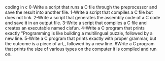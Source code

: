 coding in c
0-Write a script that runs a C file through the preprocessor and save the result into another file.
1-Write a script that compiles a C file but does not link.
2-Write a script that generates the assembly code of a C code and save it in an output file.
3-Write a script that compiles a C file and creates an executable named cisfun.
4-Write a C program that prints exactly "Programming is like building a multilingual puzzle, followed by a new line.
5-Write a C program that prints exactly with proper grammar, but the outcome is a piece of art,, followed by a new line.
6Write a C program that prints the size of various types on the computer it is compiled and run on.
